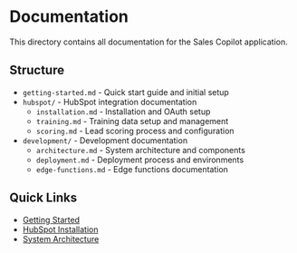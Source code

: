 # Documentation

This directory contains all documentation for the Sales Copilot application.

## Structure

- `getting-started.md` - Quick start guide and initial setup
- `hubspot/` - HubSpot integration documentation
  - `installation.md` - Installation and OAuth setup
  - `training.md` - Training data setup and management
  - `scoring.md` - Lead scoring process and configuration
- `development/` - Development documentation
  - `architecture.md` - System architecture and components
  - `deployment.md` - Deployment process and environments
  - `edge-functions.md` - Edge functions documentation

## Quick Links

- [Getting Started](getting-started.md)
- [HubSpot Installation](hubspot/installation.md)
- [System Architecture](development/architecture.md) 